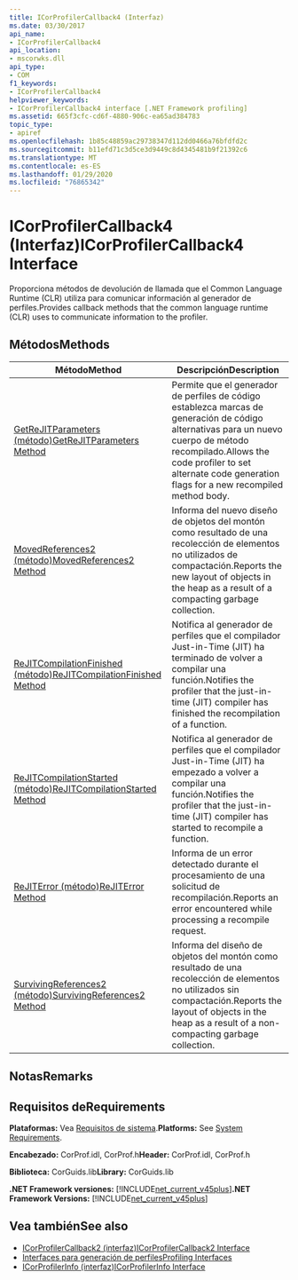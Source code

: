 ```yaml
---
title: ICorProfilerCallback4 (Interfaz)
ms.date: 03/30/2017
api_name:
- ICorProfilerCallback4
api_location:
- mscorwks.dll
api_type:
- COM
f1_keywords:
- ICorProfilerCallback4
helpviewer_keywords:
- ICorProfilerCallback4 interface [.NET Framework profiling]
ms.assetid: 665f3cfc-cd6f-4880-906c-ea65ad384783
topic_type:
- apiref
ms.openlocfilehash: 1b85c48859ac29738347d112dd0466a76bfdfd2c
ms.sourcegitcommit: b11efd71c3d5ce3d9449c8d4345481b9f21392c6
ms.translationtype: MT
ms.contentlocale: es-ES
ms.lasthandoff: 01/29/2020
ms.locfileid: "76865342"
---
```

# <a name="icorprofilercallback4-interface"></a><span data-ttu-id="9b454-102">ICorProfilerCallback4 (Interfaz)</span><span class="sxs-lookup"><span data-stu-id="9b454-102">ICorProfilerCallback4 Interface</span></span>
<span data-ttu-id="9b454-103">Proporciona métodos de devolución de llamada que el Common Language Runtime (CLR) utiliza para comunicar información al generador de perfiles.</span><span class="sxs-lookup"><span data-stu-id="9b454-103">Provides callback methods that the common language runtime (CLR) uses to communicate information to the profiler.</span></span>  
  
## <a name="methods"></a><span data-ttu-id="9b454-104">Métodos</span><span class="sxs-lookup"><span data-stu-id="9b454-104">Methods</span></span>  
  
|<span data-ttu-id="9b454-105">Método</span><span class="sxs-lookup"><span data-stu-id="9b454-105">Method</span></span>|<span data-ttu-id="9b454-106">Descripción</span><span class="sxs-lookup"><span data-stu-id="9b454-106">Description</span></span>|  
|------------|-----------------|  
|[<span data-ttu-id="9b454-107">GetReJITParameters (método)</span><span class="sxs-lookup"><span data-stu-id="9b454-107">GetReJITParameters Method</span></span>](icorprofilercallback4-getrejitparameters-method.md)|<span data-ttu-id="9b454-108">Permite que el generador de perfiles de código establezca marcas de generación de código alternativas para un nuevo cuerpo de método recompilado.</span><span class="sxs-lookup"><span data-stu-id="9b454-108">Allows the code profiler to set alternate code generation flags for a new recompiled method body.</span></span>|  
|[<span data-ttu-id="9b454-109">MovedReferences2 (método)</span><span class="sxs-lookup"><span data-stu-id="9b454-109">MovedReferences2 Method</span></span>](icorprofilercallback4-movedreferences2-method.md)|<span data-ttu-id="9b454-110">Informa del nuevo diseño de objetos del montón como resultado de una recolección de elementos no utilizados de compactación.</span><span class="sxs-lookup"><span data-stu-id="9b454-110">Reports the new layout of objects in the heap as a result of a compacting garbage collection.</span></span>|  
|[<span data-ttu-id="9b454-111">ReJITCompilationFinished (método)</span><span class="sxs-lookup"><span data-stu-id="9b454-111">ReJITCompilationFinished Method</span></span>](icorprofilercallback4-rejitcompilationfinished-method.md)|<span data-ttu-id="9b454-112">Notifica al generador de perfiles que el compilador Just-in-Time (JIT) ha terminado de volver a compilar una función.</span><span class="sxs-lookup"><span data-stu-id="9b454-112">Notifies the profiler that the just-in-time (JIT) compiler has finished the recompilation of a function.</span></span>|  
|[<span data-ttu-id="9b454-113">ReJITCompilationStarted (método)</span><span class="sxs-lookup"><span data-stu-id="9b454-113">ReJITCompilationStarted Method</span></span>](icorprofilercallback4-rejitcompilationstarted-method.md)|<span data-ttu-id="9b454-114">Notifica al generador de perfiles que el compilador Just-in-Time (JIT) ha empezado a volver a compilar una función.</span><span class="sxs-lookup"><span data-stu-id="9b454-114">Notifies the profiler that the just-in-time (JIT) compiler has started to recompile a function.</span></span>|  
|[<span data-ttu-id="9b454-115">ReJITError (método)</span><span class="sxs-lookup"><span data-stu-id="9b454-115">ReJITError Method</span></span>](icorprofilercallback4-rejiterror-method.md)|<span data-ttu-id="9b454-116">Informa de un error detectado durante el procesamiento de una solicitud de recompilación.</span><span class="sxs-lookup"><span data-stu-id="9b454-116">Reports an error encountered while processing a recompile request.</span></span>|  
|[<span data-ttu-id="9b454-117">SurvivingReferences2 (método)</span><span class="sxs-lookup"><span data-stu-id="9b454-117">SurvivingReferences2 Method</span></span>](icorprofilercallback4-survivingreferences2-method.md)|<span data-ttu-id="9b454-118">Informa del diseño de objetos del montón como resultado de una recolección de elementos no utilizados sin compactación.</span><span class="sxs-lookup"><span data-stu-id="9b454-118">Reports the layout of objects in the heap as a result of a non-compacting garbage collection.</span></span>|  
  
## <a name="remarks"></a><span data-ttu-id="9b454-119">Notas</span><span class="sxs-lookup"><span data-stu-id="9b454-119">Remarks</span></span>  
  
## <a name="requirements"></a><span data-ttu-id="9b454-120">Requisitos de</span><span class="sxs-lookup"><span data-stu-id="9b454-120">Requirements</span></span>  
 <span data-ttu-id="9b454-121">**Plataformas:** Vea [Requisitos de sistema](../../../../docs/framework/get-started/system-requirements.md).</span><span class="sxs-lookup"><span data-stu-id="9b454-121">**Platforms:** See [System Requirements](../../../../docs/framework/get-started/system-requirements.md).</span></span>  
  
 <span data-ttu-id="9b454-122">**Encabezado:** CorProf.idl, CorProf.h</span><span class="sxs-lookup"><span data-stu-id="9b454-122">**Header:** CorProf.idl, CorProf.h</span></span>  
  
 <span data-ttu-id="9b454-123">**Biblioteca:** CorGuids.lib</span><span class="sxs-lookup"><span data-stu-id="9b454-123">**Library:** CorGuids.lib</span></span>  
  
 <span data-ttu-id="9b454-124">**.NET Framework versiones:** [!INCLUDE[net_current_v45plus](../../../../includes/net-current-v45plus-md.md)]</span><span class="sxs-lookup"><span data-stu-id="9b454-124">**.NET Framework Versions:** [!INCLUDE[net_current_v45plus](../../../../includes/net-current-v45plus-md.md)]</span></span>  
  
## <a name="see-also"></a><span data-ttu-id="9b454-125">Vea también</span><span class="sxs-lookup"><span data-stu-id="9b454-125">See also</span></span>

- [<span data-ttu-id="9b454-126">ICorProfilerCallback2 (interfaz)</span><span class="sxs-lookup"><span data-stu-id="9b454-126">ICorProfilerCallback2 Interface</span></span>](icorprofilercallback2-interface.md)
- [<span data-ttu-id="9b454-127">Interfaces para generación de perfiles</span><span class="sxs-lookup"><span data-stu-id="9b454-127">Profiling Interfaces</span></span>](profiling-interfaces.md)
- [<span data-ttu-id="9b454-128">ICorProfilerInfo (interfaz)</span><span class="sxs-lookup"><span data-stu-id="9b454-128">ICorProfilerInfo Interface</span></span>](icorprofilerinfo-interface.md)
